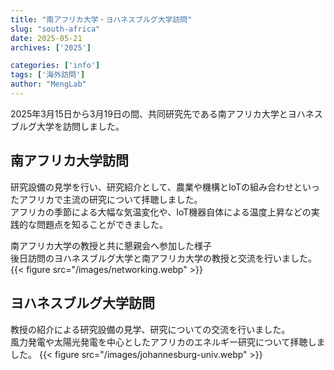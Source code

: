 ```yaml
---
title: "南アフリカ大学・ヨハネスブルグ大学訪問"
slug: "south-africa"
date: 2025-05-21
archives: ['2025']

categories: ['info']
tags: ['海外訪問']
author: "MengLab"
---
```

2025年3月15日から3月19日の間、共同研究先である南アフリカ大学とヨハネスブルグ大学を訪問しました。

## 南アフリカ大学訪問

研究設備の見学を行い、研究紹介として、農業や機構とIoTの組み合わせといったアフリカで主流の研究について拝聴しました。  
アフリカの季節による大幅な気温変化や、IoT機器自体による温度上昇などの実践的な問題点を知ることができました。

南アフリカ大学の教授と共に懇親会へ参加した様子  
後日訪問のヨハネスブルグ大学と南アフリカ大学の教授と交流を行いました。
{{< figure src="/images/networking.webp" >}}

## ヨハネスブルグ大学訪問

教授の紹介による研究設備の見学、研究についての交流を行いました。  
風力発電や太陽光発電を中心としたアフリカのエネルギー研究について拝聴しました。
{{< figure src="/images/johannesburg-univ.webp" >}}
